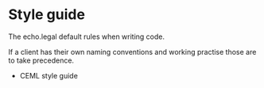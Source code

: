 # Style guide
The echo.legal default rules when writing code.

If a client has their own naming conventions and working practise those are to take precedence.

* CEML style guide
